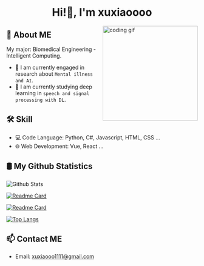 <h1 align="center">Hi!👋, I'm xuxiaoooo</h1>
<img align="right" src="https://media.giphy.com/media/PiQejEf31116URju4V/giphy.gif" alt="coding gif" width="250">


## 🚀 About ME
My major: Biomedical Engineering - Intelligent Computing.
- 🔭 I am currently engaged in research about `Mental illness and AI`.
- 🌱 I am currently studying deep learning in `speech and signal processing with DL`.

## 🛠 Skill

- 💻 Code Language: Python, C#, Javascript, HTML, CSS ...
- 🌐 Web Development: Vue, React ...

## 🛢 My Github Statistics

![Github Stats](https://github-readme-stats.vercel.app/api?username=xuxiaoooo&count_private=true&show_icons=true&include_all_commits=true&theme=highcontrast)

[![Readme Card](https://github-readme-stats.vercel.app/api/pin/?username=xuxiaoooo&repo=ABAFnet&theme=highcontrast)](https://github.com/xuxiaoooo/github-readme-stats)

[![Readme Card](https://github-readme-stats.vercel.app/api/pin/?username=xuxiaoooo&repo=ANRFC2023&theme=highcontrast)](https://github.com/xuxiaoooo/github-readme-stats)

[![Top Langs](https://github-readme-stats.vercel.app/api/top-langs/?username=xuxiaoooo&layout=compact&theme=highcontrast)](https://github.com/xuxiaoooo/github-readme-stats)

## 📫 Contact ME
- Email: xuxiaooo1111@gmail.com
